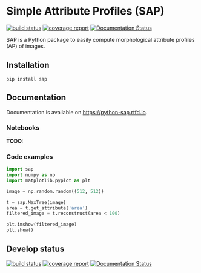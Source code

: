 # Simple Attribute Profiles (SAP)


[![build status](https://gitlab.inria.fr/fguiotte/sap/badges/master/pipeline.svg)](https://gitlab.inria.fr/fguiotte/sap/commits/master)
[![coverage report](https://gitlab.inria.fr/fguiotte/sap/badges/master/coverage.svg)](https://gitlab.inria.fr/fguiotte/sap/commits/master)
[![Documentation Status](https://readthedocs.org/projects/python-sap/badge/?version=master)](https://python-sap.readthedocs.io/en/latest/?badge=master)


SAP is a Python package to easily compute morphological attribute
profiles (AP) of images.

## Installation

```shell
pip install sap
```

## Documentation

Documentation is available on <https://python-sap.rtfd.io>.

### Notebooks

**TODO:**

### Code examples

```python
import sap
import numpy as np
import matplotlib.pyplot as plt

image = np.random.random((512, 512))

t = sap.MaxTree(image)
area = t.get_attribute('area')
filtered_image = t.reconstruct(area < 100)

plt.imshow(filtered_image)
plt.show()
```

## Develop status

[![build status](https://gitlab.inria.fr/fguiotte/sap/badges/develop/pipeline.svg)](https://gitlab.inria.fr/fguiotte/sap/commits/develop)
[![coverage report](https://gitlab.inria.fr/fguiotte/sap/badges/develop/coverage.svg)](https://gitlab.inria.fr/fguiotte/sap/commits/develop)
[![Documentation Status](https://readthedocs.org/projects/python-sap/badge/?version=develop)](https://python-sap.readthedocs.io/en/latest/?badge=develop)
